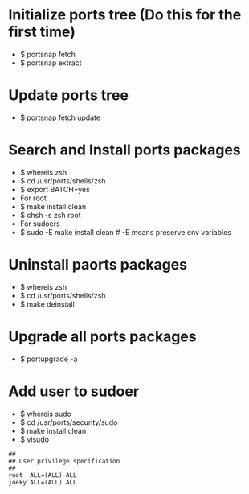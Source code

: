 Initialize ports tree (Do this for the first time)
=====
* $ portsnap fetch
* $ portsnap extract

Update ports tree
=====
* $ portsnap fetch update

Search and Install ports packages
=====
* $ whereis zsh
* $ cd /usr/ports/shells/zsh
* $ export BATCH=yes
* For root
* $ make install clean
* $ chsh -s zsh root
* For sudoers
* $ sudo -E make install clean # -E means preserve env variables

Uninstall paorts packages
=====
* $ whereis zsh
* $ cd /usr/ports/shells/zsh
* $ make deinstall

Upgrade all ports packages
=====
* $ portupgrade -a

Add user to sudoer
=====
* $ whereis sudo
* $ cd /usr/ports/security/sudo
* $ make install clean
* $ visudo
````
##
## User privilege specification
##
root  ALL=(ALL) ALL
joeky ALL=(ALL) ALL
````
